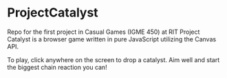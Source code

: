 # ProjectCatalyst
Repo for the first project in Casual Games (IGME 450) at RIT
Project Catalyst is a browser game written in pure JavaScript
utilizing the Canvas API. 

To play, click anywhere on the screen to drop a catalyst. Aim 
well and start the biggest chain reaction you can!
